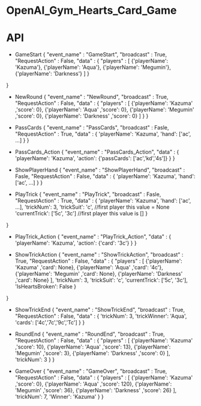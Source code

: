 # OpenAI_Gym_Hearts_Card_Game

# API
* GameStart
{
    "event_name" : "GameStart",
    "broadcast" : True,
    "RequestAction" : False,
    "data" : {
        "players" : [
            {'playerName': 'Kazuma'},
            {'playerName': 'Aqua'},
            {'playerName': 'Megumin'},
            {'playerName': 'Darkness'}
        ]
    }

}

* NewRound
{
    "event_name" : "NewRound",
    "broadcast" : True,
    "RequestAction" : False,
    "data" : {
        "players" : [
            {'playerName': 'Kazuma'
            ,'score': 0},
            {'playerName': 'Aqua'
            ,'score': 0},
            {'playerName': 'Megumin'
            ,'score': 0},
            {'playerName': 'Darkness'
            ,'score': 0}
        ]
    }
}


* PassCards
{
    "event_name" : "PassCards",
    "broadcast" : Fasle,
    "RequestAction" : True,
    "data" : {
        'playerName': 'Kazuma', 
        'hand': ['ac', ...]
    }
}

* PassCards_Action
{
    "event_name" : "PassCards_Action",
    "data" : {
        'playerName': 'Kazuma', 
        'action': {'passCards': ['ac','kd','4s']}
    }
}

* ShowPlayerHand
{
    "event_name" : "ShowPlayerHand",
    "broadcast" : Fasle,
    "RequestAction" : False,
    "data" : {
        'playerName': 'Kazuma', 
        'hand': ['ac', ...]
    }
}


* PlayTrick
{
    "event_name" : "PlayTrick",
    "broadcast" : Fasle,
    "RequestAction" : True,
    "data" : {
        'playerName': 'Kazuma', 
        'hand': ['ac', ...],
        'trickNum': 3,
        'trickSuit': 'c',               //first player this value = None
        'currentTrick': ['5c', '3c']    //first player this value is []
    }

}

* PlayTrick_Action
{
    "event_name" : "PlayTrick_Action",
    "data" : {
        'playerName': 'Kazuma', 
        'action': {'card': '3c'}
    }
}


* ShowTrickAction
{
    "event_name" : "ShowTrickAction",
    "broadcast" : True,
    "RequestAction" : False,
    "data" : {
        "players" : [
            {'playerName': 'Kazuma'
            ,'card': None},
            {'playerName': 'Aqua'
            ,'card': '4c'},
            {'playerName': 'Megumin'
            ,'card': None},
            {'playerName': 'Darkness'
            ,'card': None}
        ],
        'trickNum': 3,
        'trickSuit': 'c',
        'currentTrick': ['5c', '3c'],
        'IsHeartsBroken': False
    }

}


* ShowTrickEnd
{
    "event_name" : "ShowTrickEnd",
    "broadcast" : True,
    "RequestAction" : False,
    "data" : {
        'trickNum': 3,
        'trickWinner': 'Aqua',
        'cards': ['4c','7c','9c','Tc']
    }
}


* RoundEnd
{
    "event_name" : "RoundEnd",
    "broadcast" : True,
    "RequestAction" : False,
    "data" : {
        "players" : [
            {'playerName': 'Kazuma'
            ,'score': 10},
            {'playerName': 'Aqua'
            ,'score': 13},
            {'playerName': 'Megumin'
            ,'score': 3},
            {'playerName': 'Darkness'
            ,'score': 0}
        ],
        'trickNum': 3
    }
}


* GameOver
{
    "event_name" : "GameOver",
    "broadcast" : True,
    "RequestAction" : False,
    "data" : {
        "players" : [
            {'playerName': 'Kazuma'
            ,'score': 0},
            {'playerName': 'Aqua'
            ,'score': 120},
            {'playerName': 'Megumin'
            ,'score': 36},
            {'playerName': 'Darkness'
            ,'score': 26}
        ],
        'trickNum': 7,
        'Winner': 'Kazuma'
    }
}
